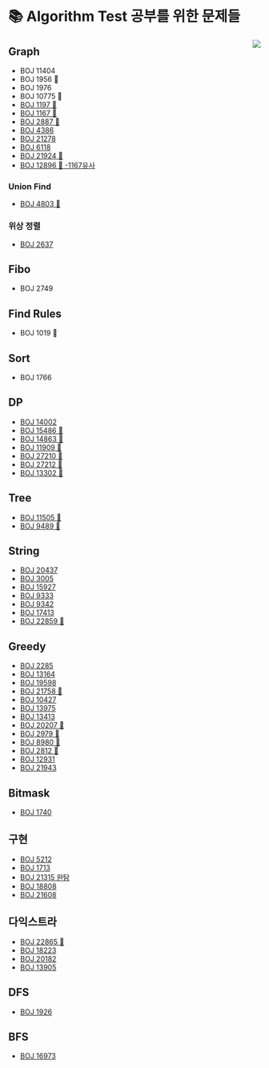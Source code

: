 # 📚 Algorithm Test 공부를 위한 문제들 

<img align='right' src="http://mazassumnida.wtf/api/v2/generate_badge?boj=kny8092">





## Graph
+ BOJ 11404
+ BOJ 1956 🤔
+ BOJ 1976
+ BOJ 10775 🤔
+ [BOJ 1197 🤔](https://github.com/NaayoungKwon/AlgorithmStudy/tree/main/%EB%B0%B1%EC%A4%80/Gold/1197.%E2%80%85%EC%B5%9C%EC%86%8C%E2%80%85%EC%8A%A4%ED%8C%A8%EB%8B%9D%E2%80%85%ED%8A%B8%EB%A6%AC)
+ [BOJ 1167 🤔](https://github.com/NaayoungKwon/AlgorithmStudy/tree/main/%EB%B0%B1%EC%A4%80/Gold/1167.%E2%80%85%ED%8A%B8%EB%A6%AC%EC%9D%98%E2%80%85%EC%A7%80%EB%A6%84)
+ [BOJ 2887 🤔](https://github.com/NaayoungKwon/AlgorithmStudy/tree/main/%EB%B0%B1%EC%A4%80/Platinum/2887.%E2%80%85%ED%96%89%EC%84%B1%E2%80%85%ED%84%B0%EB%84%90)
+ [BOJ 4386](https://github.com/NaayoungKwon/AlgorithmStudy/tree/main/%EB%B0%B1%EC%A4%80/Gold/4386.%E2%80%85%EB%B3%84%EC%9E%90%EB%A6%AC%E2%80%85%EB%A7%8C%EB%93%A4%EA%B8%B0)
+ [BOJ 21278](https://github.com/NaayoungKwon/AlgorithmStudy/tree/main/%EB%B0%B1%EC%A4%80/Gold/21278.%E2%80%85%ED%98%B8%EC%84%9D%EC%9D%B4%E2%80%85%EB%91%90%E2%80%85%EB%A7%88%EB%A6%AC%E2%80%85%EC%B9%98%ED%82%A8)
+ [BOJ 6118](https://github.com/NaayoungKwon/AlgorithmStudy/tree/main/%EB%B0%B1%EC%A4%80/Silver/6118.%E2%80%85%EC%88%A8%EB%B0%94%EA%BC%AD%EC%A7%88)
+ [BOJ 21924 🤔](https://github.com/NaayoungKwon/AlgorithmStudy/tree/main/%EB%B0%B1%EC%A4%80/Gold/21924.%E2%80%85%EB%8F%84%EC%8B%9C%E2%80%85%EA%B1%B4%EC%84%A4)
+ [BOJ 12896 🤔 -1167유사 ](https://github.com/NaayoungKwon/AlgorithmStudy/tree/main/%EB%B0%B1%EC%A4%80/Gold/12896.%E2%80%85%EC%8A%A4%ED%81%AC%EB%A3%A8%EC%A7%80%E2%80%85%EB%AF%BC%ED%98%B8)

### Union Find
+ [BOJ 4803 🤔](https://github.com/NaayoungKwon/AlgorithmStudy/tree/main/%EB%B0%B1%EC%A4%80/Gold/4803.%E2%80%85%ED%8A%B8%EB%A6%AC)

### 위상 정렬

+ [BOJ 2637](https://github.com/NaayoungKwon/AlgorithmStudy/tree/main/%EB%B0%B1%EC%A4%80/Gold/2637.%E2%80%85%EC%9E%A5%EB%82%9C%EA%B0%90%E2%80%85%EC%A1%B0%EB%A6%BD)

## Fibo
+ BOJ 2749

## Find Rules
+ BOJ 1019 🤔

## Sort
+ BOJ 1766

## DP
+ [BOJ 14002](https://github.com/NaayoungKwon/AlgorithmStudy/tree/main/%EB%B0%B1%EC%A4%80/Gold/14002.%E2%80%85%EA%B0%80%EC%9E%A5%E2%80%85%EA%B8%B4%E2%80%85%EC%A6%9D%EA%B0%80%ED%95%98%EB%8A%94%E2%80%85%EB%B6%80%EB%B6%84%E2%80%85%EC%88%98%EC%97%B4%E2%80%854)
+ [BOJ 15486 🤔](https://github.com/NaayoungKwon/AlgorithmStudy/tree/main/%EB%B0%B1%EC%A4%80/Gold/15486.%E2%80%85%ED%87%B4%EC%82%AC%E2%80%852)
+ [BOJ 14863 🤔](https://github.com/NaayoungKwon/AlgorithmStudy/tree/main/%EB%B0%B1%EC%A4%80/Gold/14863.%E2%80%85%EC%84%9C%EC%9A%B8%EC%97%90%EC%84%9C%E2%80%85%EA%B2%BD%EC%82%B0%EA%B9%8C%EC%A7%80)
+ [BOJ 11909 🤔](https://github.com/NaayoungKwon/AlgorithmStudy/tree/main/%EB%B0%B1%EC%A4%80/Gold/11909.%E2%80%85%EB%B0%B0%EC%97%B4%E2%80%85%ED%83%88%EC%B6%9C)
+ [BOJ 27210 🤔](https://github.com/NaayoungKwon/AlgorithmStudy/tree/main/%EB%B0%B1%EC%A4%80/Gold/27210.%E2%80%85%EC%8B%A0%EC%9D%84%E2%80%85%EB%AA%A8%EC%8B%9C%EB%8A%94%E2%80%85%EC%82%AC%EB%8B%B9)
+ [BOJ 27212 🤔](https://github.com/NaayoungKwon/AlgorithmStudy/tree/main/%EB%B0%B1%EC%A4%80/Gold/27212.%E2%80%85%EB%AF%B8%ED%8C%85)
+ [BOJ 13302 🤔](https://github.com/NaayoungKwon/AlgorithmStudy/tree/main/%EB%B0%B1%EC%A4%80/Gold/13302.%E2%80%85%EB%A6%AC%EC%A1%B0%ED%8A%B8)

## Tree
+ [BOJ 11505 🤔](https://github.com/NaayoungKwon/AlgorithmStudy/tree/main/%EB%B0%B1%EC%A4%80/Gold/11505.%E2%80%85%EA%B5%AC%EA%B0%84%E2%80%85%EA%B3%B1%E2%80%85%EA%B5%AC%ED%95%98%EA%B8%B0)
+ [BOJ 9489 🤔](https://github.com/NaayoungKwon/AlgorithmStudy/tree/main/%EB%B0%B1%EC%A4%80/Gold/9489.%E2%80%85%EC%82%AC%EC%B4%8C)

## String
+ [BOJ 20437](https://github.com/NaayoungKwon/AlgorithmStudy/tree/main/%EB%B0%B1%EC%A4%80/Gold/20437.%E2%80%85%EB%AC%B8%EC%9E%90%EC%97%B4%E2%80%85%EA%B2%8C%EC%9E%84%E2%80%852)
+ [BOJ 3005](https://github.com/NaayoungKwon/AlgorithmStudy/tree/main/%EB%B0%B1%EC%A4%80/Silver/3005.%E2%80%85%ED%81%AC%EB%A1%9C%EC%8A%A4%EC%9B%8C%EB%93%9C%E2%80%85%ED%8D%BC%EC%A6%90%E2%80%85%EC%B3%90%EB%8B%A4%EB%B3%B4%EA%B8%B0)
+ [BOJ 15927](https://github.com/NaayoungKwon/AlgorithmStudy/tree/main/%EB%B0%B1%EC%A4%80/Gold/15927.%E2%80%85%ED%9A%8C%EB%AC%B8%EC%9D%80%E2%80%85%ED%9A%8C%EB%AC%B8%EC%95%84%EB%8B%88%EC%95%BC%EF%BC%81%EF%BC%81)
+ [BOJ 9333](https://github.com/NaayoungKwon/AlgorithmStudy/tree/main/%EB%B0%B1%EC%A4%80/Bronze/9933.%E2%80%85%EB%AF%BC%EA%B7%A0%EC%9D%B4%EC%9D%98%E2%80%85%EB%B9%84%EB%B0%80%EB%B2%88%ED%98%B8)
+ [BOJ 9342](https://github.com/NaayoungKwon/AlgorithmStudy/tree/main/%EB%B0%B1%EC%A4%80/Silver/9342.%E2%80%85%EC%97%BC%EC%83%89%EC%B2%B4)
+ [BOJ 17413](https://github.com/NaayoungKwon/AlgorithmStudy/tree/main/%EB%B0%B1%EC%A4%80/Silver/17413.%E2%80%85%EB%8B%A8%EC%96%B4%E2%80%85%EB%92%A4%EC%A7%91%EA%B8%B0%E2%80%852)
+ [BOJ 22859 🤔](https://github.com/NaayoungKwon/AlgorithmStudy/tree/main/%EB%B0%B1%EC%A4%80/Gold/22859.%E2%80%85HTML%E2%80%85%ED%8C%8C%EC%8B%B1)

## Greedy
+ [BOJ 2285](https://github.com/NaayoungKwon/AlgorithmStudy/tree/main/%EB%B0%B1%EC%A4%80/Gold/2285.%E2%80%85%EC%9A%B0%EC%B2%B4%EA%B5%AD)
+ [BOJ 13164](https://github.com/NaayoungKwon/AlgorithmStudy/tree/main/%EB%B0%B1%EC%A4%80/Gold/13164.%E2%80%85%ED%96%89%EB%B3%B5%E2%80%85%EC%9C%A0%EC%B9%98%EC%9B%90)
+ [BOJ 19598](https://github.com/NaayoungKwon/AlgorithmStudy/tree/main/%EB%B0%B1%EC%A4%80/Gold/19598.%E2%80%85%EC%B5%9C%EC%86%8C%E2%80%85%ED%9A%8C%EC%9D%98%EC%8B%A4%E2%80%85%EA%B0%9C%EC%88%98)
+ [BOJ 21758 🤔](https://github.com/NaayoungKwon/AlgorithmStudy/tree/main/%EB%B0%B1%EC%A4%80/Gold/21758.%E2%80%85%EA%BF%80%E2%80%85%EB%94%B0%EA%B8%B0)
+ [BOJ 10427](https://github.com/NaayoungKwon/AlgorithmStudy/tree/main/%EB%B0%B1%EC%A4%80/Gold/10427.%E2%80%85%EB%B9%9A)
+ [BOJ 13975](https://github.com/NaayoungKwon/AlgorithmStudy/tree/main/%EB%B0%B1%EC%A4%80/Gold/13975.%E2%80%85%ED%8C%8C%EC%9D%BC%E2%80%85%ED%95%A9%EC%B9%98%EA%B8%B0%E2%80%853)
+ [BOJ 13413](https://github.com/NaayoungKwon/AlgorithmStudy/tree/main/%EB%B0%B1%EC%A4%80/Silver/13413.%E2%80%85%EC%98%A4%EC%85%80%EB%A1%9C%E2%80%85%EC%9E%AC%EB%B0%B0%EC%B9%98)
+ [BOJ 20207 🤔](https://github.com/NaayoungKwon/AlgorithmStudy/tree/main/%EB%B0%B1%EC%A4%80/Silver/20207.%E2%80%85%EB%8B%AC%EB%A0%A5)
+ [BOJ 2979 🤔](https://github.com/NaayoungKwon/AlgorithmStudy/tree/main/%EB%B0%B1%EC%A4%80/Gold/2879.%E2%80%85%EC%BD%94%EB%94%A9%EC%9D%80%E2%80%85%EC%98%88%EC%81%98%EA%B2%8C)
+ [BOJ 8980 🤔](https://github.com/NaayoungKwon/AlgorithmStudy/tree/main/%EB%B0%B1%EC%A4%80/Gold/8980.%E2%80%85%ED%83%9D%EB%B0%B0)
+ [BOJ 2812 🤔](https://github.com/NaayoungKwon/AlgorithmStudy/tree/main/%EB%B0%B1%EC%A4%80/Gold/2812.%E2%80%85%ED%81%AC%EA%B2%8C%E2%80%85%EB%A7%8C%EB%93%A4%EA%B8%B0)
+ [BOJ 12931](https://github.com/NaayoungKwon/AlgorithmStudy/tree/main/%EB%B0%B1%EC%A4%80/Gold/12931.%E2%80%85%EB%91%90%E2%80%85%EB%B0%B0%E2%80%85%EB%8D%94%ED%95%98%EA%B8%B0)
+ [BOJ 21943](https://github.com/NaayoungKwon/AlgorithmStudy/tree/main/%EB%B0%B1%EC%A4%80/Gold/21943.%E2%80%85%EC%97%B0%EC%82%B0%E2%80%85%EC%B5%9C%EB%8C%80%EB%A1%9C)

## Bitmask
+ [BOJ 1740](https://github.com/NaayoungKwon/AlgorithmStudy/tree/main/%EB%B0%B1%EC%A4%80/Silver/1740.%E2%80%85%EA%B1%B0%EB%93%AD%EC%A0%9C%EA%B3%B1)

## 구현
+ [BOJ 5212](https://github.com/NaayoungKwon/AlgorithmStudy/tree/main/%EB%B0%B1%EC%A4%80/Silver/5212.%E2%80%85%EC%A7%80%EA%B5%AC%E2%80%85%EC%98%A8%EB%82%9C%ED%99%94)
+ [BOJ 1713](https://github.com/NaayoungKwon/AlgorithmStudy/tree/main/%EB%B0%B1%EC%A4%80/Silver/1713.%E2%80%85%ED%9B%84%EB%B3%B4%E2%80%85%EC%B6%94%EC%B2%9C%ED%95%98%EA%B8%B0)
+ [BOJ 21315 완탐](https://github.com/NaayoungKwon/AlgorithmStudy/tree/main/%EB%B0%B1%EC%A4%80/Gold/21315.%E2%80%85%EC%B9%B4%EB%93%9C%E2%80%85%EC%84%9E%EA%B8%B0)
+ [BOJ 18808](https://github.com/NaayoungKwon/AlgorithmStudy/tree/main/%EB%B0%B1%EC%A4%80/Gold/18808.%E2%80%85%EC%8A%A4%ED%8B%B0%EC%BB%A4%E2%80%85%EB%B6%99%EC%9D%B4%EA%B8%B0)
+ [BOJ 21608](https://github.com/NaayoungKwon/AlgorithmStudy/tree/main/%EB%B0%B1%EC%A4%80/Gold/21608.%E2%80%85%EC%83%81%EC%96%B4%E2%80%85%EC%B4%88%EB%93%B1%ED%95%99%EA%B5%90)

## 다익스트라
+ [BOJ 22865 🤔](https://github.com/NaayoungKwon/AlgorithmStudy/tree/main/%EB%B0%B1%EC%A4%80/Gold/22865.%E2%80%85%EA%B0%80%EC%9E%A5%E2%80%85%EB%A8%BC%E2%80%85%EA%B3%B3)
+ [BOJ 18223](https://github.com/NaayoungKwon/AlgorithmStudy/tree/main/%EB%B0%B1%EC%A4%80/Gold/18223.%E2%80%85%EB%AF%BC%EC%A4%80%EC%9D%B4%EC%99%80%E2%80%85%EB%A7%88%EC%82%B0%E2%80%85%EA%B7%B8%EB%A6%AC%EA%B3%A0%E2%80%85%EA%B1%B4%EC%9A%B0)
+ [BOJ 20182](https://github.com/NaayoungKwon/AlgorithmStudy/tree/main/%EB%B0%B1%EC%A4%80/Gold/20182.%E2%80%85%EA%B3%A8%EB%AA%A9%E2%80%85%EB%8C%80%EC%9E%A5%E2%80%85%ED%98%B8%EC%84%9D%E2%80%85%EF%BC%8D%E2%80%85%ED%9A%A8%EC%9C%A8%EC%84%B1%E2%80%851)
+ [BOJ 13905](https://github.com/NaayoungKwon/AlgorithmStudy/tree/main/%EB%B0%B1%EC%A4%80/Gold/13905.%E2%80%85%EC%84%B8%EB%B6%80)

## DFS
+ [BOJ 1926](https://github.com/NaayoungKwon/AlgorithmStudy/tree/main/%EB%B0%B1%EC%A4%80/Silver/1926.%E2%80%85%EA%B7%B8%EB%A6%BC)

## BFS
+ [BOJ 16973](https://github.com/NaayoungKwon/AlgorithmStudy/tree/main/%EB%B0%B1%EC%A4%80/Gold/16973.%E2%80%85%EC%A7%81%EC%82%AC%EA%B0%81%ED%98%95%E2%80%85%ED%83%88%EC%B6%9C)
